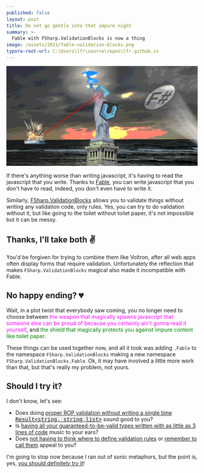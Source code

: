 ```yaml
---
published: false
layout: post
title: Do not go gentle into that impure night
summary: >-
  Fable with FSharp.ValidationBlocks is now a thing
image: /assets/2021/fable-validation-blocks.png
typora-root-url: C:\Users\lfr\source\repos\lfr.github.io
---
```


![splash](/assets/2021/fable-validation-blocks.png)

If there's anything worse than writing javascript, it's having to read the javascript that you write. Thanks to [Fable](https://fable.io), you can write javascript that you don't have to read, indeed, you don't even have to write it.

Similarly, [FSharp.ValidationBlocks](https://github.com/lfr/FSharp.ValidationBlocks) allows you to validate things without writing any validation code, only rules. Yes, you can try to do validation without it, but like going to the toilet without toilet paper, it's not impossible but it can be messy.

## Thanks, I'll take both ✌

You'd be forgiven for trying to combine them like Voltron, after all web apps often display forms that require validation. Unfortunately the reflection that makes `FSharp.ValidationBlocks` magical also made it incompatible with Fable.

## No happy ending? 💔

Wait, in a plot twist that everybody saw coming, you no longer need to choose between <span style="color:magenta">the weapon that magically spawns javascript that someone else can be proud of because you certainly ain't gonna read it yourself</span>, and <span style="color:green">the shield that magically protects you against impure content like toilet paper</span>.

These things can be used together now, and all it took was adding `.Fable` to the namespace `FSharp.ValidationBlocks` making a new namespace `FSharp.ValidationBlocks.Fable`. Ok, it may have involved a little more work than that, but that's really my problem, not yours.

## Should I try it?

I don't know, let's see:

* Does doing <u>proper [ROP](https://fsharpforfunandprofit.com/rop/) validation without writing a single time <span style="font-family: monospace; background: #eee">Result<string, string list></span></u> sound good to you?
* Is <u>having all your guaranteed-to-be-valid types written with as little as 3 lines of code</u> music to your ears?
* Does <u>not having to think where to define validation rules</u> or <u>remember to call them</u> appeal to you?

I'm going to stop now because I ran out of sonic metaphors, but the point is, yes, [you should definitely try it](https://impure.fun/FSharp.ValidationBlocks/demo/)!